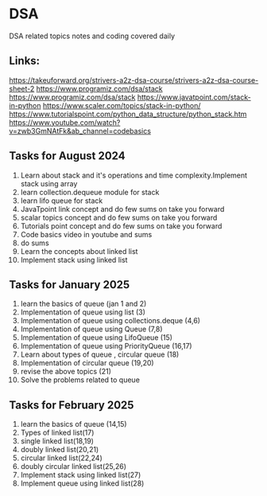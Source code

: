 # DSA
DSA related topics notes and coding covered daily
## Links:
https://takeuforward.org/strivers-a2z-dsa-course/strivers-a2z-dsa-course-sheet-2
https://www.programiz.com/dsa/stack
https://www.programiz.com/dsa/stack
https://www.javatpoint.com/stack-in-python
https://www.scaler.com/topics/stack-in-python/
https://www.tutorialspoint.com/python_data_structure/python_stack.htm
https://www.youtube.com/watch?v=zwb3GmNAtFk&ab_channel=codebasics
## Tasks for August 2024
1. Learn about stack and it's operations and time complexity.Implement stack using array
2. learn collection.dequeue module for stack
3. learn lifo queue for stack
4. JavaTpoint link concept and do few sums on take you forward
5. scalar topics concept and do few sums on take you forward
6. Tutorials point concept and do few sums on take you forward
7. Code basics video in youtube and sums
8. do sums
9. Learn the concepts about linked list
10. Implement stack using linked list
## Tasks for January 2025
1. learn the basics of queue (jan 1 and 2)
2. Implementation of queue using list (3)
3. Implementation of queue using collections.deque (4,6)
4. Implementation of queue using Queue (7,8)
5. Implementation of queue using LifoQueue (15)
6. Implementation of queue using PriorityQueue (16,17)
7. Learn about types of queue , circular queue (18)
8. Implementation of circular queue (19,20)
9. revise the above topics (21)
10. Solve the problems related to queue
## Tasks for February 2025
1. learn the basics of queue (14,15)
2. Types of linked list(17)
3. single linked list(18,19)
4. doubly linked list(20,21)
5. circular linked list(22,24)
6. doubly circular linked list(25,26)
7. Implement stack using linked list(27)
8. Implement queue using linked list(28)

